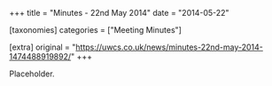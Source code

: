 +++
title = "Minutes - 22nd May 2014"
date = "2014-05-22"

[taxonomies]
categories = ["Meeting Minutes"]

[extra]
original = "https://uwcs.co.uk/news/minutes-22nd-may-2014-1474488919892/"
+++

Placeholder.

